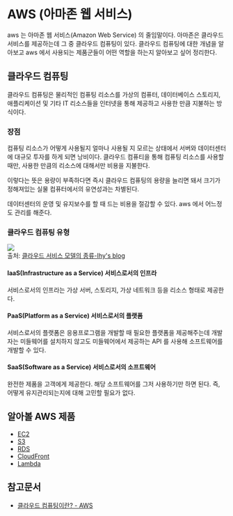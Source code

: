 # AWS (아마존 웹 서비스)

aws 는 아마존 웹 서비스(Amazon Web Service) 의 줄임말이다. 아마존은 클라우드 서비스를 제공하는데 그 중 클라우드 컴퓨팅이 있다. 클라우드 컴퓨팅에 대한 개념을 알아보고 aws 에서 사용되는 제품군들이 어떤 역할을 하는지 알아보고 싶어 정리한다.

## 클라우드 컴퓨팅

클라우드 컴퓨팅은 물리적인 컴퓨팅 리소스를 가상의 컴퓨터, 데이터베이스 스토리지, 애플리케이션 및 기타 IT 리소스들을 인터넷을 통해 제공하고 사용한 만큼 지불하는 방식이다.


### 장점

컴퓨팅 리소스가 어떻게 사용될지 얼마나 사용될 지 모르는 상태에서 서버와 데이터센터에 대규모 투자를 하게 되면 낭비이다. 클라우드 컴퓨티을 통해 컴퓨팅 리소스를 사용할 때만, 사용한 만큼의 리소스에 대해서만 비용을 지불한다.

이렇다는 뜻은 용량이 부족하다면 즉시 클라우드 컴퓨팅의 용량을 늘리면 돼서 크기가 정해져있는 실물 컴퓨터에서의 유연성과는 차별된다.

데이터센터의 운영 및 유지보수를 할 때 드는 비용을 절감할 수 있다. aws 에서 어느정도 관리를 해준다.

### 클라우드 컴퓨팅 유형

![](https://lhy.kr/images/django-eb/cloud.png)  
출처: [클라우드 서비스 모델의 종류-Ihy's blog](https://lhy.kr/cloud-model)

#### IaaS(Infrastructure as a Service) 서비스로서의 인프라

서비스로서의 인프라는 가상 서버, 스토리지, 가상 네트워크 등을 리소스 형태로 제공한다.

#### PaaS(Platform as a Service) 서비스로서의 플랫폼

서비스로서의 플랫폼은 응용프로그램을 개발할 때 필요한 플랫폼을 제공해주는데 개발자는 미들웨어를 설치하지 않고도 미들웨어에서 제공하는 API 를 사용해 소프트웨어를 개발할 수 있다.

#### SaaS(Software as a Service) 서비스로서의 소프트웨어

완전한 제품을 고객에게 제공한다. 해당 소프트웨어를 그저 사용하기만 하면 된다. 즉, 어떻게 유지관리되는지에 대해 고민할 필요가 없다.


## 알아볼 AWS 제품

* [EC2](https://github.com/heecheolman/TIL/blob/master/aws/aws-ec2.md)
* [S3](https://github.com/heecheolman/TIL/blob/master/aws/aws-s3.md)
* [RDS](https://github.com/heecheolman/TIL/blob/master/aws/aws-rds.md)
* [CloudFront](https://github.com/heecheolman/TIL/blob/master/aws/aws-cloudfront.md)
* [Lambda](https://github.com/heecheolman/TIL/blob/master/aws/aws-lambda.md)

## 참고문서

* [클라우드 컴퓨팅이란? - AWS](https://aws.amazon.com/ko/what-is-cloud-computing/)
